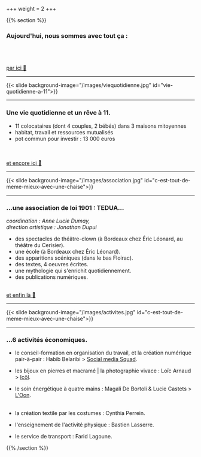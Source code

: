 +++
weight = 2
+++

{{% section %}}



### Aujourd'hui, nous sommes avec tout ça :

<br><br><br>
<a href="#" class="navigate-down">par ici 🔽</a>

---

{{< slide background-image="/images/viequotidienne.jpg" id="vie-quotidienne-a-11">}}

---

### Une vie quotidienne et un rêve à 11.

- 11 colocataires (dont 4 couples, 2 bébés) dans 3 maisons mitoyennes
- habitat, travail et ressources mutualisés
- pot commun pour investir : 13 000 euros

<br><br>
<a href="#" class="navigate-down">et encore ici 🔽</a>

---

{{< slide background-image="/images/association.jpg" id="c-est-tout-de-meme-mieux-avec-une-chaise">}}


---

### ...une association de loi 1901 : TEDUA...
*coordination : Anne Lucie Dumay,*   
*direction artistique : Jonathan Dupui*  

- des spectacles de théâtre-clown (à Bordeaux chez Éric Léonard, au théâtre du Cerisier).
- une école (à Bordeaux chez Éric Léonard).
- des apparitions scéniques (dans le bas Floirac).
- des textes, 4 oeuvres écrites.
- une mythologie qui s'enrichit quotidiennement.
- des publications numériques.
<br><br>

<a href="#" class="navigate-down">et enfin là 🔽</a>

---

{{< slide background-image="/images/activites.jpg" id="c-est-tout-de-meme-mieux-avec-une-chaise">}}

---

### ...6 activités économiques.

- le conseil-formation en organisation du travail, et la création numérique pair-à-pair : Habib Belaribi > [Social media Squad](https://www.socialmediasquad.cc/).
- les bijoux en pierres et macramé | la photographie vivace : Loïc Arnaud > [Icöl](https://icol-crea.net/#/).
- le soin énergétique à quatre mains : Magali De Bortoli & Lucie Castets > [L'Oon](https://www.soin-4-mains.eu).
<br><br>

- la création textile par les costumes : Cynthia Perrein.
- l'enseignement de l'activité physique : Bastien Lasserre.
- le service de transport : Farid Lagoune.


{{% /section %}}
